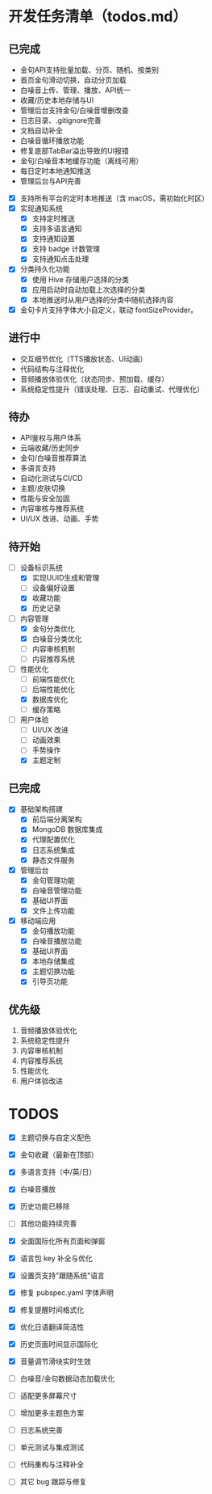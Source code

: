 # 开发任务清单（todos.md）

## 已完成
- 金句API支持批量加载、分页、随机、按类别
- 首页金句滑动切换，自动分页加载
- 白噪音上传、管理、播放、API统一
- 收藏/历史本地存储与UI
- 管理后台支持金句/白噪音增删改查
- 日志目录、.gitignore完善
- 文档自动补全
- 白噪音循环播放功能
- 修复底部TabBar溢出导致的UI报错
- 金句/白噪音本地缓存功能（离线可用）
- 每日定时本地通知推送
- 管理后台与API完善
- [x] 支持所有平台的定时本地推送（含 macOS，需初始化时区）
- [x] 实现通知系统
  - [x] 支持定时推送
  - [x] 支持多语言通知
  - [x] 支持通知设置
  - [x] 支持 badge 计数管理
  - [x] 支持通知点击处理
- [x] 分类持久化功能
  - [x] 使用 Hive 存储用户选择的分类
  - [x] 应用启动时自动加载上次选择的分类
  - [x] 本地推送时从用户选择的分类中随机选择内容
- [x] 金句卡片支持字体大小自定义，联动 fontSizeProvider。

## 进行中
- 交互细节优化（TTS播放状态、UI动画）
- 代码结构与注释优化
- 音频播放体验优化（状态同步、预加载、缓存）
- 系统稳定性提升（错误处理、日志、自动重试、代理优化）

## 待办
- API鉴权与用户体系
- 云端收藏/历史同步
- 金句/白噪音推荐算法
- 多语言支持
- 自动化测试与CI/CD
- 主题/皮肤切换
- 性能与安全加固
- 内容审核与推荐系统
- UI/UX 改进、动画、手势

## 待开始
- [ ] 设备标识系统
  - [x] 实现UUID生成和管理
  - [ ] 设备偏好设置
  - [x] 收藏功能
  - [x] 历史记录

- [ ] 内容管理
  - [x] 金句分类优化
  - [x] 白噪音分类优化
  - [ ] 内容审核机制
  - [ ] 内容推荐系统

- [ ] 性能优化
  - [ ] 前端性能优化
  - [ ] 后端性能优化
  - [x] 数据库优化
  - [ ] 缓存策略

- [ ] 用户体验
  - [ ] UI/UX 改进
  - [ ] 动画效果
  - [ ] 手势操作
  - [x] 主题定制

## 已完成
- [x] 基础架构搭建
  - [x] 前后端分离架构
  - [x] MongoDB 数据库集成
  - [x] 代理配置优化
  - [x] 日志系统集成
  - [x] 静态文件服务

- [x] 管理后台
  - [x] 金句管理功能
  - [x] 白噪音管理功能
  - [x] 基础UI界面
  - [x] 文件上传功能

- [x] 移动端应用
  - [x] 金句播放功能
  - [x] 白噪音播放功能
  - [x] 基础UI界面
  - [x] 本地存储集成
  - [x] 主题切换功能
  - [x] 引导页功能

## 优先级
1. 音频播放体验优化
2. 系统稳定性提升
3. 内容审核机制
4. 内容推荐系统
5. 性能优化
6. 用户体验改进

# TODOS

- [x] 主题切换与自定义配色
- [x] 金句收藏（最新在顶部）
- [x] 多语言支持（中/英/日）
- [x] 白噪音播放
- [x] 历史功能已移除
- [ ] 其他功能持续完善

- [x] 全面国际化所有页面和弹窗
- [x] 语言包 key 补全与优化
- [x] 设置页支持"跟随系统"语言
- [x] 修复 pubspec.yaml 字体声明
- [x] 修复提醒时间格式化
- [x] 优化日语翻译简洁性
- [x] 历史页面时间显示国际化
- [x] 音量调节滑块实时生效
- [ ] 白噪音/金句数据动态加载优化
- [ ] 适配更多屏幕尺寸
- [ ] 增加更多主题色方案
- [ ] 日志系统完善
- [ ] 单元测试与集成测试
- [ ] 代码重构与注释补全
- [ ] 其它 bug 跟踪与修复 